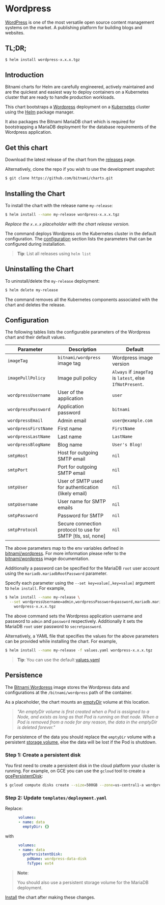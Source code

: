 # Wordpress

[WordPress](https://wordpress.org/) is one of the most versatile open source content management systems on the market. A publishing platform for building blogs and websites.

## TL;DR;

```bash
$ helm install wordpress-x.x.x.tgz
```

## Introduction

Bitnami charts for Helm are carefully engineered, actively maintained and are the quickest and easiest way to deploy containers on a Kubernetes cluster that are ready to handle production workloads.

This chart bootstraps a [Wordpress](https://github.com/bitnami/bitnami-docker-wordpress) deployment on a [Kubernetes](http://kubernetes.io) cluster using the [Helm](https://helm.sh) package manager.

It also packages the Bitnami MariaDB chart which is required for bootstrapping a MariaDB deployment for the database requirements of the Wordpress application.

## Get this chart

Download the latest release of the chart from the [releases](../../../releases) page.

Alternatively, clone the repo if you wish to use the development snapshot:

```bash
$ git clone https://github.com/bitnami/charts.git
```

## Installing the Chart

To install the chart with the release name `my-release`:

```bash
$ helm install --name my-release wordpress-x.x.x.tgz
```

*Replace the `x.x.x` placeholder with the chart release version.*

The command deploys Wordpress on the Kubernetes cluster in the default configuration. The [configuration](#configuration) section lists the parameters that can be configured during installation.

> **Tip**: List all releases using `helm list`

## Uninstalling the Chart

To uninstall/delete the `my-release` deployment:

```bash
$ helm delete my-release
```

The command removes all the Kubernetes components associated with the chart and deletes the release.

## Configuration

The following tables lists the configurable parameters of the Wordpress chart and their default values.

|      Parameter       |                         Description                         |                         Default                          |
|----------------------|-------------------------------------------------------------|----------------------------------------------------------|
| `imageTag`           | `bitnami/wordpress` image tag                               | Wordpress image version                                  |
| `imagePullPolicy`    | Image pull policy                                           | `Always` if `imageTag` is `latest`, else `IfNotPresent`. |
| `wordpressUsername`  | User of the application                                     | `user`                                                   |
| `wordpressPassword`  | Application password                                        | `bitnami`                                                |
| `wordpressEmail`     | Admin email                                                 | `user@example.com`                                       |
| `wordpressFirstName` | First name                                                  | `FirstName`                                              |
| `wordpressLastName`  | Last name                                                   | `LastName`                                               |
| `wordpressBlogName`  | Blog name                                                   | `User's Blog!`                                           |
| `smtpHost`           | Host for outgoing SMTP email                                | `nil`                                                    |
| `smtpPort`           | Port for outgoing SMTP email                                | `nil`                                                    |
| `smtpUser`           | User of SMTP used for authentication (likely email)         | `nil`                                                    |
| `smtpUsername`       | User name for SMTP emails                                   | `nil`                                                    |
| `smtpPassword`       | Password for SMTP                                           | `nil`                                                    |
| `smtpProtocol`       | Secure connection protocol to use for SMTP [tls, ssl, none] | `nil`                                                    |

The above parameters map to the env variables defined in [bitnami/wordpress](http://github.com/bitnami/bitnami-docker-wordpress). For more information please refer to the [bitnami/wordpress](http://github.com/bitnami/bitnami-docker-wordpress) image documentation.

Additionally a password can be specified for the MariaDB `root` user account using the `mariadb.mariadbRootPassword` parameter.

Specify each parameter using the `--set key=value[,key=value]` argument to `helm install`. For example,

```bash
$ helm install --name my-release \
  --set wordpressUsername=admin,wordpressPassword=password,mariadb.mariadbRootPassword=secretpassword \
    wordpress-x.x.x.tgz
```

The above command sets the Wordpress application username and password to `admin` and `password` respectively. Additionally it sets the MariaDB `root` user password to `secretpassword`.

Alternatively, a YAML file that specifies the values for the above parameters can be provided while installing the chart. For example,

```bash
$ helm install --name my-release -f values.yaml wordpress-x.x.x.tgz
```

> **Tip**: You can use the default [values.yaml](values.yaml)

## Persistence

The [Bitnami Wordpress](https://github.com/bitnami/bitnami-docker-wordpress) image stores the Wordpress data and configurations at the `/bitnami/wordpress` path of the container.

As a placeholder, the chart mounts an [emptyDir](http://kubernetes.io/docs/user-guide/volumes/#emptydir) volume at this location.

> *"An emptyDir volume is first created when a Pod is assigned to a Node, and exists as long as that Pod is running on that node. When a Pod is removed from a node for any reason, the data in the emptyDir is deleted forever."*

For persistence of the data you should replace the `emptyDir` volume with a persistent [storage volume](http://kubernetes.io/docs/user-guide/volumes/), else the data will be lost if the Pod is shutdown.

### Step 1: Create a persistent disk

You first need to create a persistent disk in the cloud platform your cluster is running. For example, on GCE you can use the `gcloud` tool to create a [gcePersistentDisk](http://kubernetes.io/docs/user-guide/volumes/#gcepersistentdisk):

```bash
$ gcloud compute disks create --size=500GB --zone=us-central1-a wordpress-data-disk
```

### Step 2: Update `templates/deployment.yaml`

Replace:

```yaml
      volumes:
      - name: data
        emptyDir: {}
```

with

```yaml
      volumes:
      - name: data
        gcePersistentDisk:
          pdName: wordpress-data-disk
          fsType: ext4
```

> **Note**:
>
> You should also use a persistent storage volume for the MariaDB deployment.

[Install](#installing-the-chart) the chart after making these changes.
